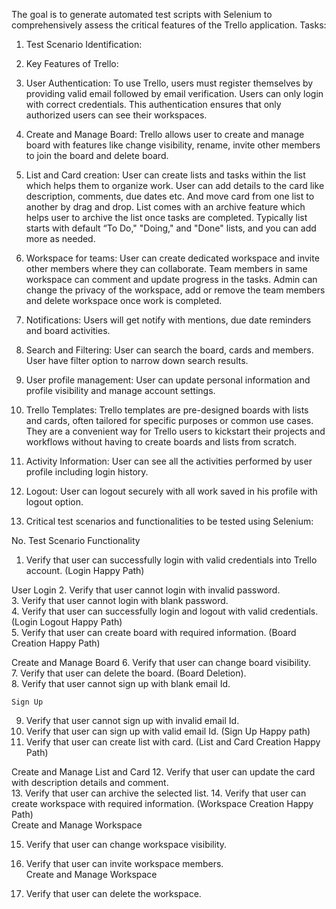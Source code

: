 The goal is to generate automated test scripts with Selenium to comprehensively assess the critical features of the Trello application.
 Tasks:

1.	Test Scenario Identification:

1.	Key Features of Trello:

1.	User Authentication: To use Trello, users must register themselves by providing valid email followed by email verification. Users can only login with correct credentials. This authentication ensures that only authorized users can see their workspaces.
2.	Create and Manage Board: Trello allows user to create and manage board with features like change visibility, rename, invite other members to join the board and delete board.
3.	List and Card creation: User can create lists and tasks within the list which helps them to organize work. User can add details to the card like description, comments, due dates etc. And move card from one list to another by drag and drop. List comes with an archive feature which helps user to archive the list once tasks are completed. Typically list starts with default “To Do," "Doing," and "Done" lists, and you can add more as needed.
4.	Workspace for teams: User can create dedicated workspace and invite other members where they can collaborate. Team members in same workspace can comment and update progress in the tasks. Admin can change the privacy of the workspace, add or remove the team members and delete workspace once work is completed.
5.	Notifications: Users will get notify with mentions, due date reminders and board activities.
6.	Search and Filtering: User can search the board, cards and members. User have filter option to narrow down search results.
7.	User profile management: User can update personal information and profile visibility and manage account settings.
8.	Trello Templates: Trello templates are pre-designed boards with lists and cards, often tailored for specific purposes or common use cases. They are a convenient way for Trello users to kickstart their projects and workflows without having to create boards and lists from scratch.
9.	Activity Information: User can see all the activities performed by user profile including login history.
10.	Logout: User can logout securely with all work saved in his profile with logout option.


2.	Critical test scenarios and functionalities to be tested using Selenium:


No.	Test Scenario	Functionality
1.	Verify that user can successfully login with valid credentials into Trello account. (Login Happy Path)
	



  User Login
2.	Verify that user cannot login with invalid password.	
3.	Verify that user cannot login with blank password.	
4.	Verify that user can successfully login and logout with valid credentials. (Login Logout Happy Path)	
5.	Verify that user can create board with required information. (Board Creation Happy Path)	

Create and Manage Board
6.	Verify that user can change board visibility.	
7.	Verify that user can delete the board. (Board Deletion).	
8.	Verify that user cannot sign up with blank email Id.	

    Sign Up
9.	Verify that user cannot sign up with invalid email Id.	
10.	Verify that user can sign up with valid email Id. (Sign Up Happy path)	
11.	Verify that user can create list with card. (List and Card Creation Happy Path)	


Create and Manage List and Card 
12.	Verify that user can update the card with description details and comment.	
13.	Verify that user can archive the selected list.	
14.	Verify that user can create workspace with required information. (Workspace Creation Happy Path)	
Create and Manage Workspace

15.	Verify that user can change workspace visibility.	
16.	Verify that user can invite workspace members.	
Create and Manage Workspace

17.	Verify that user can delete the workspace.	

